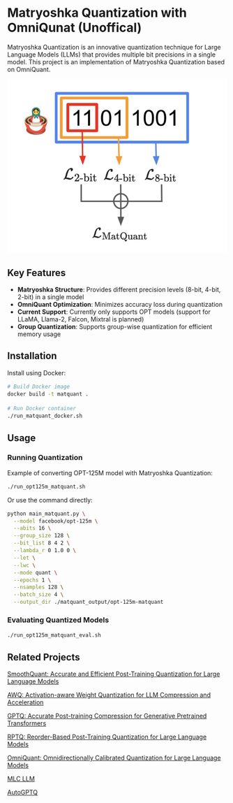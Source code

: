 # Matryoshka Quantization with OmniQunat (Unoffical)

Matryoshka Quantization is an innovative quantization technique for Large Language Models (LLMs) that provides multiple bit precisions in a single model. This project is an implementation of Matryoshka Quantization based on OmniQuant.

![matryoshka](imgs/mat.png)

## Key Features

- **Matryoshka Structure**: Provides different precision levels (8-bit, 4-bit, 2-bit) in a single model
- **OmniQuant Optimization**: Minimizes accuracy loss during quantization
- **Current Support**: Currently only supports OPT models (support for LLaMA, Llama-2, Falcon, Mixtral is planned)
- **Group Quantization**: Supports group-wise quantization for efficient memory usage

## Installation

Install using Docker:

```bash
# Build Docker image
docker build -t matquant .

# Run Docker container
./run_matquant_docker.sh
```

## Usage

### Running Quantization

Example of converting OPT-125M model with Matryoshka Quantization:

```bash
./run_opt125m_matquant.sh
```

Or use the command directly:

```bash
python main_matquant.py \
  --model facebook/opt-125m \
  --abits 16 \
  --group_size 128 \
  --bit_list 8 4 2 \
  --lambda_r 0 1.0 0 \
  --let \
  --lwc \
  --mode quant \
  --epochs 1 \
  --nsamples 128 \
  --batch_size 4 \
  --output_dir ./matquant_output/opt-125m-matquant
```

### Evaluating Quantized Models

```bash
./run_opt125m_matquant_eval.sh
```

## Related Projects
[SmoothQuant: Accurate and Efficient Post-Training Quantization for Large Language Models](https://github.com/mit-han-lab/smoothquant)

[AWQ: Activation-aware Weight Quantization for LLM Compression and Acceleration](https://github.com/mit-han-lab/llm-awq)

[GPTQ: Accurate Post-training Compression for Generative Pretrained Transformers](https://github.com/IST-DASLab/gptq)

[RPTQ: Reorder-Based Post-Training Quantization for Large Language Models](https://github.com/hahnyuan/RPTQ4LLM)

[OmniQuant: Omnidirectionally Calibrated Quantization for Large Language Models](https://github.com/OpenGVLab/OmniQuant)

[MLC LLM](https://github.com/mlc-ai/mlc-llm)

[AutoGPTQ](https://github.com/PanQiWei/AutoGPTQ)

